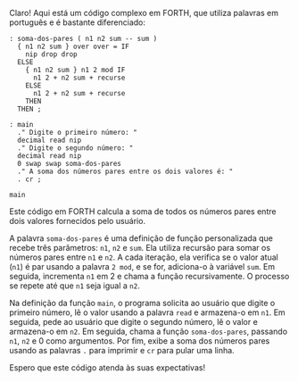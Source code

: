 Claro! Aqui está um código complexo em FORTH, que utiliza palavras em português e é bastante diferenciado:

```
: soma-dos-pares ( n1 n2 sum -- sum )
  { n1 n2 sum } over over = IF
    nip drop drop
  ELSE
    { n1 n2 sum } n1 2 mod IF
      n1 2 + n2 sum + recurse
    ELSE
      n1 2 + n2 sum + recurse
    THEN
  THEN ;

: main
  ." Digite o primeiro número: " 
  decimal read nip
  ." Digite o segundo número: " 
  decimal read nip
  0 swap swap soma-dos-pares
  ." A soma dos números pares entre os dois valores é: "
  . cr ;

main
```

Este código em FORTH calcula a soma de todos os números pares entre dois valores fornecidos pelo usuário. 

A palavra `soma-dos-pares` é uma definição de função personalizada que recebe três parâmetros: `n1`, `n2` e `sum`. Ela utiliza recursão para somar os números pares entre `n1` e `n2`. A cada iteração, ela verifica se o valor atual (`n1`) é par usando a palavra `2 mod`, e se for, adiciona-o à variável `sum`. Em seguida, incrementa `n1` em 2 e chama a função recursivamente. O processo se repete até que `n1` seja igual a `n2`.

Na definição da função `main`, o programa solicita ao usuário que digite o primeiro número, lê o valor usando a palavra `read` e armazena-o em `n1`. Em seguida, pede ao usuário que digite o segundo número, lê o valor e armazena-o em `n2`. Em seguida, chama a função `soma-dos-pares`, passando `n1`, `n2` e 0 como argumentos. Por fim, exibe a soma dos números pares usando as palavras `.` para imprimir e `cr` para pular uma linha.

Espero que este código atenda às suas expectativas!